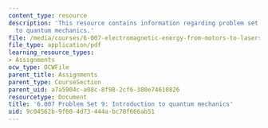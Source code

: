 ```yaml
---
content_type: resource
description: 'This resource contains information regarding problem set 9: introduction
  to quantum mechanics.'
file: /media/courses/6-007-electromagnetic-energy-from-motors-to-lasers-spring-2011/9c04562b9f604d73444abc78f666ab51_MIT6_007S11_PS9.pdf
file_type: application/pdf
learning_resource_types:
- Assignments
ocw_type: OCWFile
parent_title: Assignments
parent_type: CourseSection
parent_uid: a7a5904c-a08c-8f98-2cf6-380e74610826
resourcetype: Document
title: '6.007 Problem Set 9: Introduction to quantum mechanics'
uid: 9c04562b-9f60-4d73-444a-bc78f666ab51
---
```

